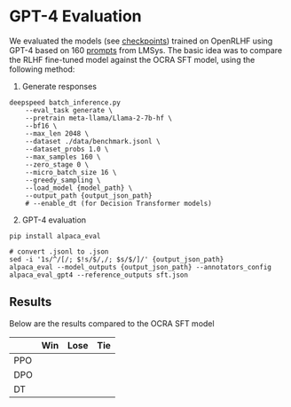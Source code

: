 # GPT-4 Evaluation

We evaluated the models (see [checkpoints]( https://huggingface.co/OpenLLMAI/openrlhf_checkpoint)) trained on OpenRLHF using GPT-4 based on 160 [prompts](./benchmark.jsonl) from LMSys. The basic idea was to compare the RLHF fine-tuned model against the OCRA SFT model, using the following method:

1. Generate responses

```shell
deepspeed batch_inference.py
    --eval_task generate \
    --pretrain meta-llama/Llama-2-7b-hf \
    --bf16 \
    --max_len 2048 \
    --dataset ./data/benchmark.jsonl \
    --dataset_probs 1.0 \
    --max_samples 160 \
    --zero_stage 0 \
    --micro_batch_size 16 \
    --greedy_sampling \
    --load_model {model_path} \
    --output_path {output_json_path}
    # --enable_dt (for Decision Transformer models)
```

2. GPT-4 evaluation

```shell
pip install alpaca_eval

# convert .jsonl to .json
sed -i '1s/^/[/; $!s/$/,/; $s/$/]/' {output_json_path}
alpaca_eval --model_outputs {output_json_path} --annotators_config alpaca_eval_gpt4 --reference_outputs sft.json
```

## Results

Below are the results compared to the OCRA SFT model

|        | Win | Lose  | Tie  | 
|  ----  | ----  |  ----  | ----  | 
| PPO  |  |   |  | 
| DPO  |  |   |  | 
| DT  |  |   |  |